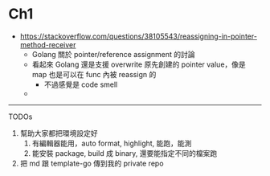 # Ch1
- https://stackoverflow.com/questions/38105543/reassigning-in-pointer-method-receiver
	- Golang 關於 pointer/reference assignment 的討論
	- 看起來 Golang 還是支援 overwrite 原先創建的 pointer value，像是 map 也是可以在 func 內被 reassign 的
		- 不過感覺是 code smell
	-   

---

TODOs
1. 幫助大家都把環境設定好
	1. 有編輯器能用，auto format, highlight, 能跑，能測
	2. 能安裝 package, build 成 binary, 還要能指定不同的檔案跑
2. 把 md 跟 template-go 傳到我的 private repo